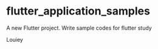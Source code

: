 # flutter_application_samples

A new Flutter project.
Write sample codes for flutter study



Louiey